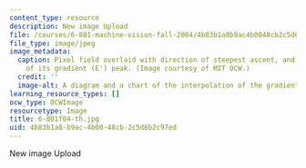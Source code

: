 ```yaml
---
content_type: resource
description: New image Upload
file: /courses/6-801-machine-vision-fall-2004/4b83b1a8b9ac4b0048cb2c5d6b2c97ed_6-801f04-th.jpg
file_type: image/jpeg
image_metadata:
  caption: Pixel field overlaid with direction of steepest ascent, and interpolation
    of its gradient (E') peak. (Image courtesy of MIT OCW.)
  credit: ''
  image-alt: A diagram and a chart of the interpolation of the gradient peak of E.
learning_resource_types: []
ocw_type: OCWImage
resourcetype: Image
title: 6-801f04-th.jpg
uid: 4b83b1a8-b9ac-4b00-48cb-2c5d6b2c97ed
---
```

New image Upload

